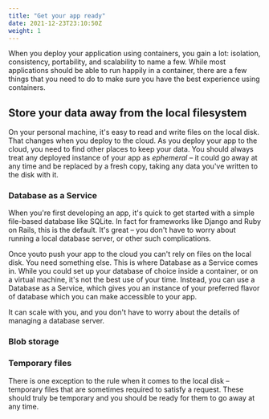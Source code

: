 ```yaml
---
title: "Get your app ready"
date: 2021-12-23T23:10:50Z
weight: 1
---
```


When you deploy your application using containers, you gain a lot: isolation, consistency, portability, and scalability to name a few. While most applications should be able to run happily in a container, there are a few things that you need to do to make sure you have the best experience using containers.

## Store your data away from the local filesystem

On your personal machine, it's easy to read and write files on the local disk. That changes when you deploy to the cloud. As you deploy your app to the cloud, you need to find other places to keep your data. You should always treat any deployed instance of your app as _ephemeral_ – it could go away at any time and be replaced by a fresh copy, taking any data you've written to the disk with it.

### Database as a Service

When you're first developing an app, it's quick to get started with a simple file-based database like SQLite. In fact for frameworks like Django and Ruby on Rails, this is the default. It's great – you don't have to worry about running a local database server, or other such complications.

Once youto push your app to the cloud you can't rely on files on the local disk. You need something else. This is where Database as a Service comes in. While you could set up your database of choice inside a container, or on a virtual machine, it's not the best use of your time. Instead, you can use a Database as a Service, which gives you an instance of your preferred flavor of database which you can make accessible to your app.

It can scale with you, and you don't have to worry about the details of managing a database server.

### Blob storage

### Temporary files
There is one exception to the rule when it comes to the local disk – temporary files that are sometimes required to satisfy a request. These should truly be temporary and you should be ready for them to go away at any time.



